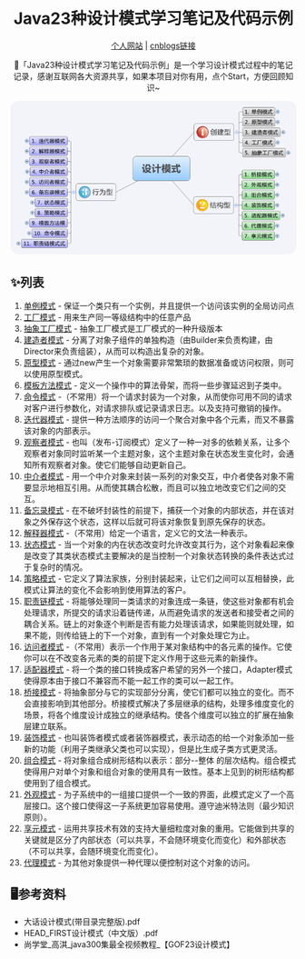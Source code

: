 <h1 align="center">Java23种设计模式学习笔记及代码示例</h1>

<div align="center">

[个人网站](http://www.fangzheng.tech) | [cnblogs链接](https://www.cnblogs.com/meet/p/5116504.html)

🚀「Java23种设计模式学习笔记及代码示例」是一个学习设计模式过程中的笔记记录，感谢互联网各大资源共享，如果本项目对你有用，点个Start，方便回顾知识~
<p align="center">
<img src="./images/gof23.png" style="border-radius: 15px;">
</p>
</div>


## ✨列表

1. [单例模式](http://www.cnblogs.com/meet/p/5116398.html) - 保证一个类只有一个实例，并且提供一个访问该实例的全局访问点
2. [工厂模式](http://www.cnblogs.com/meet/p/5116400.html) - 用来生产同一等级结构中的任意产品
3. [抽象工厂模式](http://www.cnblogs.com/meet/p/5116400.html) - 抽象工厂模式是工厂模式的一种升级版本
4. [建造者模式](http://www.cnblogs.com/meet/p/5116401.html) - 分离了对象子组件的单独构造（由Builder来负责构建，由Director来负责组装），从而可以构造出复杂的对象。
5. [原型模式](http://www.cnblogs.com/meet/p/5116404.html) - 通过new产生一个对象需要非常繁琐的数据准备或访问权限，则可以使用原型模式。
6. [模板方法模式](http://www.cnblogs.com/meet/p/5116417.html) - 定义一个操作中的算法骨架，而将一些步骤延迟到子类中。
7. [命令模式](http://www.cnblogs.com/meet/p/5116430.html) -（不常用）将一个请求封装为一个对象，从而使你可用不同的请求对客户进行参数化，对请求排队或记录请求日志。以及支持可撤销的操作。
8. [迭代器模式](http://www.cnblogs.com/meet/p/5116437.html) - 提供一种方法顺序的访问一个聚合对象中各个元素，而又不暴露该对象的内部表示。
9. [观察者模式](http://www.cnblogs.com/meet/p/5116411.html) - 也叫（发布-订阅模式）定义了一种一对多的依赖关系，让多个观察者对象同时监听某一个主题对象，这个主题对象在状态发生变化时，会通知所有观察者对象。使它们能够自动更新自己。
10. [中介者模式](http://www.cnblogs.com/meet/p/5116432.html) - 用一个中介对象来封装一系列的对象交互，中介者使各对象不需要显示地相互引用。从而使其耦合松散，而且可以独立地改变它们之间的交互。
11. [备忘录模式](http://www.cnblogs.com/meet/p/5116407.html) - 在不破坏封装性的前提下，捕获一个对象的内部状态，并在该对象之外保存这个状态，这样以后就可将该对象恢复到原先保存的状态。
12. [解释器模式](http://www.cnblogs.com/meet/p/5116424.html) -（不常用）给定一个语言，定义它的文法一种表示。
13. [状态模式](http://www.cnblogs.com/meet/p/5116415.html) - 当一个对象的内在状态改变时允许改变其行为，这个对象看起来像是改变了其类状态模式主要解决的是当控制一个对象状态转换的条件表达式过于复杂时的情况。
14. [策略模式](http://www.cnblogs.com/meet/p/5116419.html) - 它定义了算法家族，分别封装起来，让它们之间可以互相替换，此模式让算法的变化不会影响到使用算法的客户。
15. [职责链模式](http://www.cnblogs.com/meet/p/5116440.html) - 将能够处理同一类请求的对象连成一条链，使这些对象都有机会处理请求，所提交的请求沿着链传递，从而避免请求的发送者和接受者之间的耦合关系。链上的对象逐个判断是否有能力处理该请求，如果能则就处理，如果不能，则传给链上的下一个对象，直到有一个对象处理它为止。
16. [访问者模式](http://www.cnblogs.com/meet/p/5116422.html) -（不常用）表示一个作用于某对象结构中的各元素的操作。它使你可以在不改变各元素的类的前提下定义作用于这些元素的新操作。
17. [适配器模式](http://www.cnblogs.com/meet/p/5116467.html) - 将一个类的接口转换成客户希望的另外一个接口，Adapter模式使得原本由于接口不兼容而不能一起工作的类可以一起工作。
18. [桥接模式](http://www.cnblogs.com/meet/p/5116458.html) - 将抽象部分与它的实现部分分离，使它们都可以独立的变化。而不会直接影响到其他部分。桥接模式解决了多层继承的结构，处理多维度变化的场景，将各个维度设计成独立的继承结构。使各个维度可以独立的扩展在抽象层建立联系。
19. [装饰模式](http://www.cnblogs.com/meet/p/5116450.html) - 也叫装饰者模式或者装饰器模式，表示动态的给一个对象添加一些新的功能（利用子类继承父类也可以实现），但是比生成子类方式更灵活。
20. [组合模式](http://www.cnblogs.com/meet/p/5116455.html) - 将对象组合成树形结构以表示：部分--整体 的层次结构。组合模式使得用户对单个对象和组合对象的使用具有一致性。基本上见到的树形结构都使用到了组合模式。
21. [外观模式](http://www.cnblogs.com/meet/p/5116447.html) - 为子系统中的一组接口提供一个一致的界面，此模式定义了一个高层接口。这个接口使得这一子系统更加容易使用。遵守迪米特法则（最少知识原则）。
22. [享元模式](http://www.cnblogs.com/meet/p/5116445.html) - 运用共享技术有效的支持大量细粒度对象的重用。它能做到共享的关键就是区分了内部状态（可以共享，不会随环境变化而变化）和外部状态（不可以共享，会随环境变化而变化）。
23. [代理模式](http://www.cnblogs.com/meet/p/5116464.html) - 为其他对象提供一种代理以便控制对这个对象的访问。


## 🖥参考资料

- 大话设计模式(带目录完整版).pdf
- HEAD_FIRST设计模式（中文版）.pdf
- 尚学堂_高淇_java300集最全视频教程_【GOF23设计模式】
